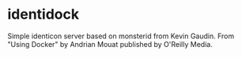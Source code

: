 identidock
==========
Simple identicon server based on monsterid from Kevin Gaudin.
From "Using Docker" by Andrian Mouat published by O'Reilly Media.
